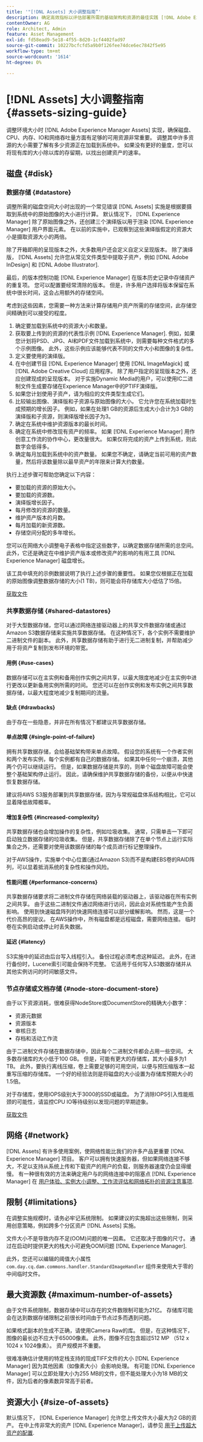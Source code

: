 ```yaml
---
title: '"[!DNL Assets] 大小调整指南”'
description: 确定高效指标以评估部署所需的基础架构和资源的最佳实践 [!DNL Adobe Experience Manager Assets].
contentOwner: AG
role: Architect, Admin
feature: Asset Management
exl-id: fd58ead9-5e18-4f55-8d20-1cf4402fad97
source-git-commit: 10227bcfcfd5a9b0f126fee74dce6ec7842f5e95
workflow-type: tm+mt
source-wordcount: '1614'
ht-degree: 0%

---
```


# [!DNL Assets] 大小调整指南 {#assets-sizing-guide}

调整环境大小时 [!DNL Adobe Experience Manager Assets] 实现，确保磁盘、CPU、内存、IO和网络吞吐量方面有足够的可用资源非常重要。 调整其中许多资源的大小需要了解有多少资源正在加载到系统中。 如果没有更好的量度，您可以将现有库的大小除以库的存留期，以找出创建资产的速率。

## 磁盘 {#disk}

### 数据存储 {#datastore}

调整所需的磁盘空间大小时出现的一个常见错误 [!DNL Assets] 实施是根据要摄取到系统中的原始图像的大小进行计算。 默认情况下， [!DNL Experience Manager] 除了原始图像之外，还创建三个演绎版以用于渲染 [!DNL Experience Manager] 用户界面元素。 在以前的实施中，已观察到这些演绎版假定的资源大小是摄取资源大小的两倍。

除了开箱即用的呈现版本之外，大多数用户还会定义自定义呈现版本。 除了演绎版， [!DNL Assets] 允许您从常见文件类型中提取子资产，例如 [!DNL Adobe InDesign] 和 [!DNL Adobe Illustrator].

最后，的版本控制功能 [!DNL Experience Manager] 在版本历史记录中存储资产的重复项。 您可以配置要经常清除的版本。 但是，许多用户选择将版本保留在系统中很长时间，这会占用额外的存储空间。

考虑到这些因素，您需要一种方法来计算存储用户资产所需的存储空间，此存储空间精确到可以接受的程度。

1. 确定要加载到系统中的资源大小和数量。
1. 获取要上传到的资源的代表性示例 [!DNL Experience Manager]. 例如，如果您计划将PSD、JPG、AI和PDF文件加载到系统中，则需要每种文件格式的多个示例图像。 此外，这些示例应该能够代表不同的文件大小和图像的复杂性。
1. 定义要使用的演绎版。
1. 在中创建节目 [!DNL Experience Manager] 使用 [!DNL ImageMagick] 或 [!DNL Adobe Creative Cloud] 应用程序。 除了用户指定的呈现版本之外，还应创建现成的呈现版本。 对于实施Dynamic Media的用户，可以使用IC二进制文件生成要存储在Experience Manager中的PTIFF演绎版。
1. 如果您计划使用子资产，请为相应的文件类型生成它们。
1. 比较输出图像、演绎版和子资源与原始图像的大小。 它允许您在系统加载时生成预期的增长因子。 例如，如果在处理1 GB的资源后生成大小合计为3 GB的演绎版和子资源，则演绎版增长因子为3。
1. 确定在系统中维护资源版本的最长时间。
1. 确定在系统中修改现有资产的频率。 如果 [!DNL Experience Manager] 用作创意工作流的协作中心，更改量很大。 如果仅将完成的资产上传到系统，则此数字会低得多。
1. 确定每月加载到系统中的资产数量。 如果您不确定，请确定当前可用的资产数量，然后将该数量除以最早资产的年限来计算大约数量。

执行上述步骤可帮助您确定以下内容：

* 要加载的资源的原始大小。
* 要加载的资源数。
* 演绎版增长因子。
* 每月修改的资源的数量。
* 维护资产版本的月数。
* 每月加载的新资源数。
* 存储空间分配的多年增长。

您可以在网络大小调整电子表格中指定这些数字，以确定数据存储所需的总空间。 此外，它还是确定在中维护资产版本或修改资产的影响的有用工具 [!DNL Experience Manager] 磁盘增长。

该工具中填充的示例数据说明了执行上述步骤的重要性。 如果您仅根据正在加载的原始图像调整数据存储的大小(1 TB)，则可能会将存储库大小低估了15倍。

[获取文件](assets/disk_sizing_tool.xlsx)

### 共享数据存储 {#shared-datastores}

对于大型数据存储，您可以通过网络连接驱动器上的共享文件数据存储或通过Amazon S3数据存储来实施共享数据存储。 在这种情况下，各个实例不需要维护二进制文件的副本。 此外，共享数据存储有助于进行无二进制复制，并帮助减少用于将资产复制到发布环境的带宽。

#### 用例 {#use-cases}

数据存储可以在主实例和备用创作实例之间共享，以最大限度地减少在主实例中进行更改以更新备用实例所需的时间。 您还可以在创作实例和发布实例之间共享数据存储，以最大程度地减少复制期间的流量。

#### 缺点 {#drawbacks}

由于存在一些隐患，并非在所有情况下都建议共享数据存储。

#### 单点故障 {#single-point-of-failure}

拥有共享数据存储，会给基础架构带来单点故障。 假设您的系统有一个作者实例和两个发布实例，每个实例都有自己的数据存储。 如果其中任何一个崩溃，其他两个仍可以继续运行。 但是，如果数据存储是共享的，则单个磁盘故障可能会使整个基础架构停止运行。 因此，请确保维护共享数据存储的备份，以便从中快速恢复数据存储。

建议将AWS S3服务部署到共享数据存储，因为与常规磁盘体系结构相比，它可以显着降低故障概率。

#### 增加复杂性 {#increased-complexity}

共享数据存储也会增加操作的复杂性，例如垃圾收集。 通常，只需单击一下即可启动独立数据存储的垃圾收集。 但是，共享数据存储除了在单个节点上运行实际集合之外，还需要对使用该数据存储的每个成员进行标记整理操作。

对于AWS操作，实施单个中心位置(通过Amazon S3)而不是构建EBS卷的RAID阵列，可以显着抵消系统的复杂性和操作风险。

#### 性能问题 {#performance-concerns}

共享数据存储要求将二进制文件存储在网络装载的驱动器上，该驱动器在所有实例之间共享。 由于这些二进制文件通过网络进行访问，因此会对系统性能产生负面影响。 使用到快速磁盘阵列的快速网络连接可以部分缓解影响。 然而，这是一个代价高昂的提议。 在AWS操作中，所有磁盘都是远程磁盘，需要网络连接。 临时卷在实例启动或停止时丢失数据。

#### 延迟 {#latency}

S3实施中的延迟由后台写入线程引入。 备份过程必须考虑这种延迟。 此外，在进行备份时，Lucene索引可能会保持不完整。 它适用于任何写入S3数据存储并从其他实例访问的时间敏感文件。

### 节点存储或文档存储 {#node-store-document-store}

由于以下资源消耗，很难获得NodeStore或DocumentStore的精确大小数字：

* 资源元数据
* 资源版本
* 审核日志
* 存档和活动工作流

由于二进制文件存储在数据存储中，因此每个二进制文件都会占用一些空间。 大多数存储库的大小低于100 GB。 但是，可能有更大的存储库，其大小最多为1 TB。 此外，要执行离线压缩，卷上需要足够的可用空间，以便与预压缩版本一起重写压缩的存储库。 一个好的经验法则是将磁盘的大小设置为存储库预期大小的1.5倍。

对于存储库，使用IOPS级别大于3000的SSD或磁盘。 为了消除IOPS引入性能瓶颈的可能性，请监控CPU IO等待级别以发现问题的早期迹象。

[获取文件](assets/aem_environment_sizingtool.xlsx)

## 网络 {#network}

[!DNL Assets] 有许多使用案例，使网络性能比我们的许多产品更重要 [!DNL Experience Manager] 项目。 客户可以拥有快速服务器，但如果网络连接不够大，不足以支持从系统上传和下载资产的用户的负载，则服务器速度仍会显得缓慢。 有一种很有效的方法来确定用户与的网络连接中的阻塞点 [!DNL Experience Manager] 在 [用户体验、实例大小调整、工作流评估和网络拓扑的资源注意事项](/help/assets/assets-network-considerations.md).

## 限制 {#limitations}

在调整实施规模时，请务必牢记系统限制。 如果建议的实施超出这些限制，则采用创意策略，例如跨多个分区资产 [!DNL Assets] 实施。

文件大小不是导致内存不足(OOM)问题的唯一因素。 它还取决于图像的尺寸。 通过在启动时提供更大的栈大小可避免OOM问题 [!DNL Experience Manager].

此外，您还可以编辑的阈值大小属性 `com.day.cq.dam.commons.handler.StandardImageHandler` 组件来使用大于零的中间临时文件。

## 最大资源数 {#maximum-number-of-assets}

由于文件系统限制，数据存储中可以存在的文件数限制可能为21亿。 存储库可能会在达到数据存储限制之前很长时间由于节点过多而遇到问题。

如果格式副本的生成不正确，请使用Camera Raw的库。 但是，在这种情况下，图像的最长边不应大于65000像素。 此外，图像不应包含超过512 MP （512 x 1024 x 1024像素）。 资产规模并不重要。

很难准确估计使用的特定栈支持的现成TIFF文件的大小 [!DNL Experience Manager] 因为其他因素（如像素大小）会影响处理。 有可能 [!DNL Experience Manager] 可以立即处理大小为255 MB的文件，但不能处理大小为18 MB的文件，因为后者的像素数异常高于前者。

## 资源大小 {#size-of-assets}

默认情况下， [!DNL Experience Manager] 允许您上传文件大小最大为2 GB的资产。 在中上传非常大的资产 [!DNL Experience Manager]，请参见 [用于上传超大资产的配置](managing-video-assets.md#configuration-to-upload-assets-that-are-larger-than-gb).
